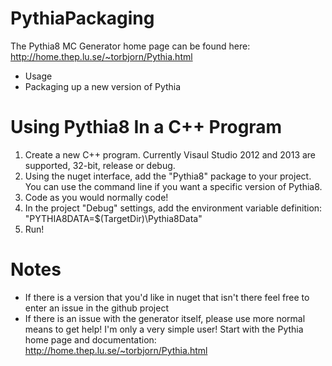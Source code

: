 PythiaPackaging
===============

The Pythia8 MC Generator home page can be found here: http://home.thep.lu.se/~torbjorn/Pythia.html

- Usage
- Packaging up a new version of Pythia

Using Pythia8 In a C++ Program
==============================

1. Create a new C++ program. Currently Visaul Studio 2012 and 2013 are supported, 32-bit, release or debug.
2. Using the nuget interface, add the "Pythia8" package to your project. You can use the command line if you want a specific version of Pythia8.
3. Code as you would normally code!
4. In the project "Debug" settings, add the environment variable definition: "PYTHIA8DATA=$(TargetDir)\Pythia8Data"
5. Run!

Notes
=====

- If there is a version that you'd like in nuget that isn't there feel free to enter an issue in the github project
- If there is an issue with the generator itself, please use more normal means to get help! I'm only a very simple user! Start with the Pythia home page and documentation: http://home.thep.lu.se/~torbjorn/Pythia.html
